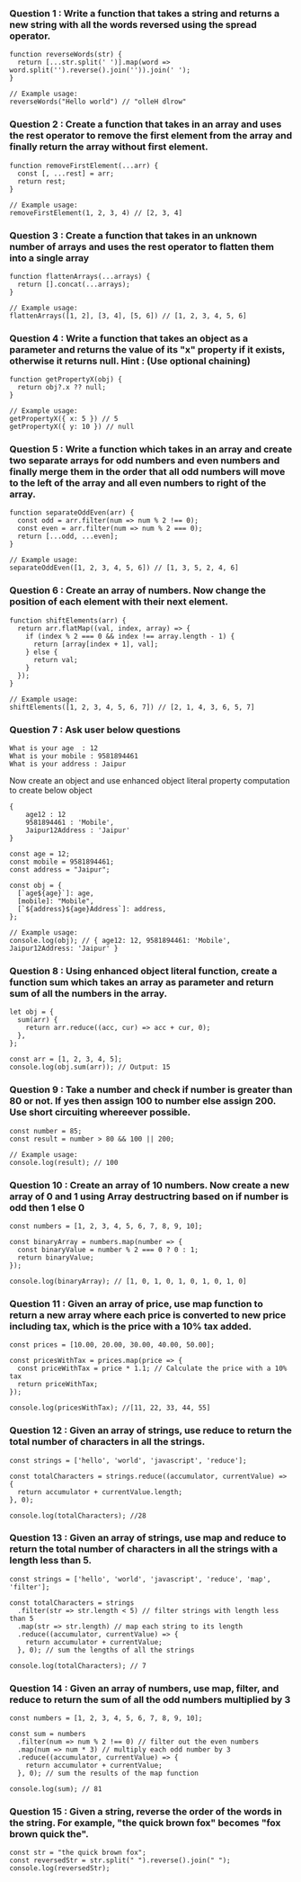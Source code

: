 ### Question 1 : Write a function that takes a string and returns a new string with all the words reversed using the spread operator.

```
function reverseWords(str) {
  return [...str.split(' ')].map(word => word.split('').reverse().join('')).join(' ');
}

// Example usage:
reverseWords("Hello world") // "olleH dlrow"
```

### Question 2 : Create a function that takes in an array and uses the rest operator to remove the first element from the array and finally return the array without first element.
```
function removeFirstElement(...arr) {
  const [, ...rest] = arr;
  return rest;
}

// Example usage:
removeFirstElement(1, 2, 3, 4) // [2, 3, 4]
```
### Question 3 : Create a function that takes in an unknown number of arrays and uses the rest operator to flatten them into a single array

```
function flattenArrays(...arrays) {
  return [].concat(...arrays);
}

// Example usage:
flattenArrays([1, 2], [3, 4], [5, 6]) // [1, 2, 3, 4, 5, 6]
```
### Question 4 : Write a function that takes an object as a parameter and returns the value of its "x" property if it exists, otherwise it returns null. Hint : (Use optional chaining)

```
function getPropertyX(obj) {
  return obj?.x ?? null;
}

// Example usage:
getPropertyX({ x: 5 }) // 5
getPropertyX({ y: 10 }) // null
```
### Question 5 : Write a function which takes in an array and create two separate arrays for odd numbers and even numbers and finally merge them in the order that all odd numbers will move to the left of the array and all even numbers to right of the array.

```
function separateOddEven(arr) {
  const odd = arr.filter(num => num % 2 !== 0);
  const even = arr.filter(num => num % 2 === 0);
  return [...odd, ...even];
}

// Example usage:
separateOddEven([1, 2, 3, 4, 5, 6]) // [1, 3, 5, 2, 4, 6]
```
### Question 6 : Create an array of numbers. Now change the position of each element with their next element. 

```
function shiftElements(arr) {
  return arr.flatMap((val, index, array) => {
    if (index % 2 === 0 && index !== array.length - 1) {
      return [array[index + 1], val];
    } else {
      return val;
    }
  });
}

// Example usage:
shiftElements([1, 2, 3, 4, 5, 6, 7]) // [2, 1, 4, 3, 6, 5, 7]
```
###  Question 7 : Ask user below questions 
```
What is your age  : 12
What is your mobile : 9581894461
What is your address : Jaipur
```

Now create an object and use enhanced object literal property computation to create below object 
```
{
    age12 : 12
    9581894461 : 'Mobile',
    Jaipur12Address : 'Jaipur'
}
```
```
const age = 12;
const mobile = 9581894461;
const address = "Jaipur";

const obj = {
  [`age${age}`]: age,
  [mobile]: "Mobile",
  [`${address}${age}Address`]: address,
};

// Example usage:
console.log(obj); // { age12: 12, 9581894461: 'Mobile', Jaipur12Address: 'Jaipur' }
```
### Question 8 :  Using enhanced object literal function, create a function sum which takes an array as parameter and return sum of all the numbers in the array.

```
let obj = {
  sum(arr) {
    return arr.reduce((acc, cur) => acc + cur, 0);
  },
};

const arr = [1, 2, 3, 4, 5];
console.log(obj.sum(arr)); // Output: 15
```
### Question 9 :  Take a number and check if number is greater than 80 or not. If yes then assign 100 to number else assign 200. Use short circuiting whereever possible. 

```
const number = 85;
const result = number > 80 && 100 || 200;

// Example usage:
console.log(result); // 100
```
### Question 10 :  Create an array of 10 numbers. Now create a new array of 0 and 1 using Array destructring based on if number is odd then 1 else 0

```
const numbers = [1, 2, 3, 4, 5, 6, 7, 8, 9, 10];

const binaryArray = numbers.map(number => {
  const binaryValue = number % 2 === 0 ? 0 : 1;
  return binaryValue;
});

console.log(binaryArray); // [1, 0, 1, 0, 1, 0, 1, 0, 1, 0]
```
### Question 11 :  Given an array of price, use map function to return a new array where each price is converted to new price including tax, which is the price with a 10% tax added.

```
const prices = [10.00, 20.00, 30.00, 40.00, 50.00];

const pricesWithTax = prices.map(price => {
  const priceWithTax = price * 1.1; // Calculate the price with a 10% tax
  return priceWithTax;
});

console.log(pricesWithTax); //[11, 22, 33, 44, 55]
```
### Question 12 : Given an array of strings, use reduce to return the total number of characters in all the strings.

```
const strings = ['hello', 'world', 'javascript', 'reduce'];

const totalCharacters = strings.reduce((accumulator, currentValue) => {
  return accumulator + currentValue.length;
}, 0);

console.log(totalCharacters); //28
```
### Question 13 : Given an array of strings, use map and reduce to return the total number of characters in all the strings with a length less than 5.

```
const strings = ['hello', 'world', 'javascript', 'reduce', 'map', 'filter'];

const totalCharacters = strings
  .filter(str => str.length < 5) // filter strings with length less than 5
  .map(str => str.length) // map each string to its length
  .reduce((accumulator, currentValue) => {
    return accumulator + currentValue;
  }, 0); // sum the lengths of all the strings

console.log(totalCharacters); // 7
```
### Question 14 :  Given an array of numbers, use map, filter, and reduce to return the sum of all the odd numbers multiplied by 3

```
const numbers = [1, 2, 3, 4, 5, 6, 7, 8, 9, 10];

const sum = numbers
  .filter(num => num % 2 !== 0) // filter out the even numbers
  .map(num => num * 3) // multiply each odd number by 3
  .reduce((accumulator, currentValue) => {
    return accumulator + currentValue;
  }, 0); // sum the results of the map function

console.log(sum); // 81
```
### Question 15 :  Given a string, reverse the order of the words in the string. For example, "the quick brown fox" becomes "fox brown quick the".

```
const str = "the quick brown fox";
const reversedStr = str.split(" ").reverse().join(" ");
console.log(reversedStr);
```
